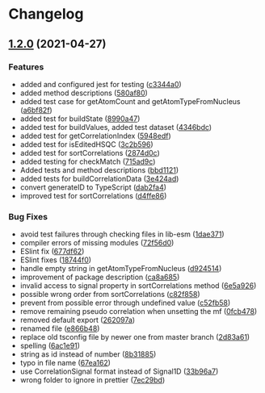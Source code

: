 # Changelog

## [1.2.0](https://www.github.com/cheminfo/nmr-correlation/compare/v1.1.6...v1.2.0) (2021-04-27)


### Features

* added and configured jest for testing ([c3344a0](https://www.github.com/cheminfo/nmr-correlation/commit/c3344a0ad2736bf5ea8f2e10e3c9729682729983))
* added method descriptions ([580af80](https://www.github.com/cheminfo/nmr-correlation/commit/580af80bec8a02f0a4c257bcd39b4392ea5fa090))
* added test case for getAtomCount and getAtomTypeFromNucleus ([a6bf82f](https://www.github.com/cheminfo/nmr-correlation/commit/a6bf82f83c8326c1cbac9a3124bdd0e3bc563cac))
* added test for buildState ([8990a47](https://www.github.com/cheminfo/nmr-correlation/commit/8990a475dc19f7b6c0aed3bf249a5e120247a514))
* added test for buildValues, added test dataset ([4346bdc](https://www.github.com/cheminfo/nmr-correlation/commit/4346bdcde3bb8573d88d963c962e58f8245677db))
* added test for getCorrelationIndex ([5948edf](https://www.github.com/cheminfo/nmr-correlation/commit/5948edff59ae761d75556a475dbffc0e24a1ae8c))
* added test for isEditedHSQC ([3c2b596](https://www.github.com/cheminfo/nmr-correlation/commit/3c2b5967d8220219e443bdf4f05c4abc67767201))
* added test for sortCorrelations ([2874d0c](https://www.github.com/cheminfo/nmr-correlation/commit/2874d0c884ea431668df883029a481536d707a89))
* added testing for checkMatch ([715ad9c](https://www.github.com/cheminfo/nmr-correlation/commit/715ad9c413f32bf321c1ed87be9315f9afb0230d))
* Added tests and method descriptions ([bbd1121](https://www.github.com/cheminfo/nmr-correlation/commit/bbd112187f8a0969c225a8b93e41138a12947c5d))
* added tests for buildCorrelationData ([3e424ad](https://www.github.com/cheminfo/nmr-correlation/commit/3e424adee194666213762215209a84667daf58c5))
* convert generateID to TypeScript ([dab2fa4](https://www.github.com/cheminfo/nmr-correlation/commit/dab2fa4b1838bff17e3f5540b04b8cc59efb04f0))
* improved test for sortCorrelations ([d4ffe86](https://www.github.com/cheminfo/nmr-correlation/commit/d4ffe8653a20d5ca55e5bff399f2625e6b6e7703))


### Bug Fixes

* avoid test failures through checking files in lib-esm ([1dae371](https://www.github.com/cheminfo/nmr-correlation/commit/1dae371a69009587fdcf9398f024009aa93c4f88))
* compiler errors of missing modules ([72f56d0](https://www.github.com/cheminfo/nmr-correlation/commit/72f56d0df230c8ff4c8466a176ba8d73b17acd25))
* ESlint fix ([677df62](https://www.github.com/cheminfo/nmr-correlation/commit/677df6250dacb630c7ebf8c27d3ca22afc195c0c))
* ESlint fixes ([18744f0](https://www.github.com/cheminfo/nmr-correlation/commit/18744f0c058e950b0cc60334dcf794888f20aee5))
* handle empty string in getAtomTypeFromNucleus ([d924514](https://www.github.com/cheminfo/nmr-correlation/commit/d9245148d898c5ebd318f4d698ab82efc61b94a7))
* improvement of package description ([ca8a685](https://www.github.com/cheminfo/nmr-correlation/commit/ca8a685b660a7a154e44543f33bd3e0fd40fc64d))
* invalid access to signal property in sortCorrelations method ([6e5a926](https://www.github.com/cheminfo/nmr-correlation/commit/6e5a926ea3284f50fcc50f369e22c29901620513))
* possible wrong order from sortCorrelations ([c82f858](https://www.github.com/cheminfo/nmr-correlation/commit/c82f858093d643c192b9f6a748dd3f434e933589))
* prevent from possible error through undefined value ([c52fb58](https://www.github.com/cheminfo/nmr-correlation/commit/c52fb58db91be8e910f0dcaa19525d230b727e39))
* remove remaining pseudo correlation when unsetting the mf ([0fcb478](https://www.github.com/cheminfo/nmr-correlation/commit/0fcb4783f7f12c11036a91652c32d1291111197d))
* removed default export ([262097a](https://www.github.com/cheminfo/nmr-correlation/commit/262097a0028e3ff3bcf6dd132cfabb6df9353f4e))
* renamed file ([e866b48](https://www.github.com/cheminfo/nmr-correlation/commit/e866b482bd0827b955e5d6961a733093cccbddb6))
* replace old tsconfig file by newer one from master branch ([2d83a61](https://www.github.com/cheminfo/nmr-correlation/commit/2d83a610231b9a9a8f75cbd17f3a007e091e7832))
* spelling ([6ac1e91](https://www.github.com/cheminfo/nmr-correlation/commit/6ac1e91eb8dff67f2e8eb742773426faf68e3a5b))
* string as id instead of number ([8b31885](https://www.github.com/cheminfo/nmr-correlation/commit/8b31885e7173e911358e5e2994d33cada9b377aa))
* typo in file name ([67ea162](https://www.github.com/cheminfo/nmr-correlation/commit/67ea16257883e799e5d522f6742019ce676dc344))
* use CorrelationSignal format instead of Signal1D ([33b96a7](https://www.github.com/cheminfo/nmr-correlation/commit/33b96a767d18f6760ca9b2190ad14d7244ad3ea7))
* wrong folder to ignore in prettier ([7ec29bd](https://www.github.com/cheminfo/nmr-correlation/commit/7ec29bd45347c9a62ee28f74bf9255ab004fc8be))
